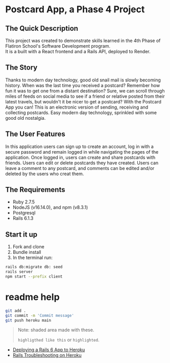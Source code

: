 # Postcard App, a Phase 4 Project

## The Quick Description

This project was created to demonstrate skills learned in the 4th Phase of Flatiron School's Software Development program.  
It is a built with a React frontend and a Rails API, deployed to Render. 

## The Story
Thanks to modern day technology, good old snail mail is slowly becoming history. When was the last time you received a postcard? Remember how fun it was to get one from a distant destination? Sure, we can scroll through miles of feeds on social media to see if a friend or relative posted from their latest travels, but wouldn't it be nicer to get a postcard?
With the Postcard App you can! This is an electronic version of sending,  receiving and collecting postcards. Easy modern day technology, sprinkled with some good old nostalgia.

## The User Features
In this application users can sign up to create an account, log in with a secure password and remain logged in while navigating the pages of the application. Once logged in, users can create and share postcards with friends. Users can edit or delete postcards they have created. Users can leave a comment to any postcard, and comments can be edited and/or deleted by the users who creat them.


## The Requirements

- Ruby 2.7.5
- NodeJS (v16.14.0), and npm (v8.3.1)
- Postgresql
- Rails 6.1.3

## Start it up
1. Fork and clone
2. Bundle install
3. In the terminal run:
```sh
rails db:migrate db: seed
rails server
npm start --prefix client
```


# readme help

```sh
git add .
git commit -m 'Commit message'
git push heroku main
```

> Note: shaded area made with these.
> 
> `highligthed like this` or `highlighted`. 


- [Deploying a Rails 6 App to Heroku][heroku rails deploying guide]
- [Rails Troubleshooting on Heroku][troubleshooting guide on heroku]

[postgres downloads page]: https://postgresapp.com/downloads.html
[heroku rails deploying guide]: https://devcenter.heroku.com/articles/getting-started-with-rails6
[troubleshooting guide on heroku]: https://devcenter.heroku.com/articles/getting-started-with-rails6#troubleshooting
